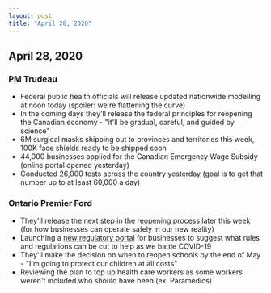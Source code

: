 ```yaml
---
layout: post
title: "April 28, 2020"
---
```


## April 28, 2020

### PM Trudeau

* Federal public health officials will release updated nationwide modelling at noon today (spoiler: we're flattening the curve)
* In the coming days they'll release the federal principles for reopening the Canadian economy - "it'll be gradual, careful, and guided by science"
* 6M surgical masks shipping out to provinces and territories this week, 100K face shields ready to be shipped soon
* 44,000 businesses applied for the Canadian Emergency Wage Subsidy (online portal opened yesterday)
* Conducted 26,000 tests across the country yesterday (goal is to get that number up to at least 60,000 a day)

### Ontario Premier Ford

* They'll release the next step in the reopening process later this week (for how businesses can operate safely in our new reality)
* Launching a [new regulatory portal](https://www.ontario.ca/page/frontline-business-help-us-support-you-during-covid-19) for businesses to suggest what rules and regulations can be cut to help as we battle COVID-19
* They'll make the decision on when to reopen schools by the end of May - "I'm going to protect our children at all costs"
* Reviewing the plan to top up health care workers as some workers weren't included who should have been (ex: Paramedics)